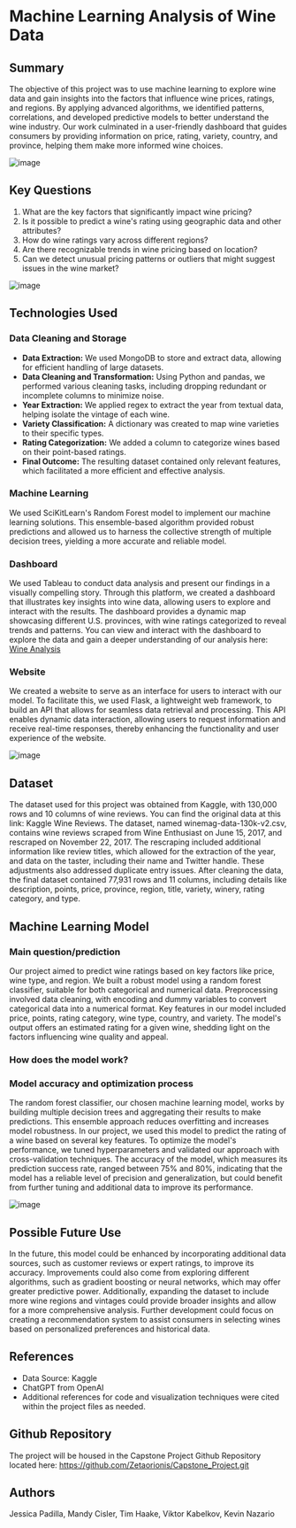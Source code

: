 # Machine Learning Analysis of Wine Data

## Summary
The objective of this project was to use machine learning to explore wine data and gain insights into the factors that influence wine prices, ratings, and regions. By applying advanced algorithms, we identified patterns, correlations, and developed predictive models to better understand the wine industry. Our work culminated in a user-friendly dashboard that guides consumers by providing information on price, rating, variety, country, and province, helping them make more informed wine choices.

![image](https://github.com/Zetaorionis/Capstone_Project/assets/143036776/5170fd6b-a8fc-45c1-9a98-0c9f76f2a0b1)

## Key Questions 
1. What are the key factors that significantly impact wine pricing?
2. Is it possible to predict a wine's rating using geographic data and other attributes?
3. How do wine ratings vary across different regions?
4. Are there recognizable trends in wine pricing based on location?
5. Can we detect unusual pricing patterns or outliers that might suggest issues in the wine market?

![image](https://github.com/Zetaorionis/Capstone_Project/assets/143036776/84c175be-fdfa-49b8-8246-8342630f60b7)

## Technologies Used

### Data Cleaning and Storage
* **Data Extraction:** We used MongoDB to store and extract data, allowing for efficient handling of large datasets.
* **Data Cleaning and Transformation:** Using Python and pandas, we performed various cleaning tasks, including dropping redundant or incomplete columns to minimize noise.
* **Year Extraction:** We applied regex to extract the year from textual data, helping isolate the vintage of each wine.
* **Variety Classification:** A dictionary was created to map wine varieties to their specific types.
* **Rating Categorization:** We added a column to categorize wines based on their point-based ratings.
* **Final Outcome:** The resulting dataset contained only relevant features, which facilitated a more efficient and effective analysis.

### Machine Learning
We used SciKitLearn's Random Forest model to implement our machine learning solutions. This ensemble-based algorithm provided robust predictions and allowed us to harness the collective strength of multiple decision trees, yielding a more accurate and reliable model.


### Dashboard
We used Tableau to conduct data analysis and present our findings in a visually compelling story. Through this platform, we created a dashboard that illustrates key insights into wine data, allowing users to explore and interact with the results. The dashboard provides a dynamic map showcasing different U.S. provinces, with wine ratings categorized to reveal trends and patterns. You can view and interact with the dashboard to explore the data and gain a deeper understanding of our analysis here: [Wine Analysis](https://public.tableau.com/app/profile/viktor.kabelkov/viz/WineAnalysis_17149494454560/USProvincesMapperRatingCategory)

### Website
 We created a website to serve as an interface for users to interact with our model. To facilitate this, we used Flask, a lightweight web framework, to build an API that allows for seamless data retrieval and processing. This API enables dynamic data interaction, allowing users to request information and receive real-time responses, thereby enhancing the functionality and user experience of the website. 

![image](https://github.com/Zetaorionis/Capstone_Project/assets/143036776/3579ae9b-3dc8-4c6e-bdb4-1b895a1b41f6)


## Dataset
The dataset used for this project was obtained from Kaggle, with 130,000 rows and 10 columns of wine reviews. You can find the original data at this link: Kaggle Wine Reviews. The dataset, named winemag-data-130k-v2.csv, contains wine reviews scraped from Wine Enthusiast on June 15, 2017, and rescraped on November 22, 2017. The rescraping included additional information like review titles, which allowed for the extraction of the year, and data on the taster, including their name and Twitter handle. These adjustments also addressed duplicate entry issues. After cleaning the data, the final dataset contained 77,931 rows and 11 columns, including details like description, points, price, province, region, title, variety, winery, rating category, and type.


## Machine Learning Model

### Main question/prediction
Our project aimed to predict wine ratings based on key factors like price, wine type, and region. We built a robust model using a random forest classifier, suitable for both categorical and numerical data. Preprocessing involved data cleaning, with encoding and dummy variables to convert categorical data into a numerical format. Key features in our model included price, points, rating category, wine type, country, and variety. The model's output offers an estimated rating for a given wine, shedding light on the factors influencing wine quality and appeal.

### How does the model work?

### Model accuracy and optimization process
The random forest classifier, our chosen machine learning model, works by building multiple decision trees and aggregating their results to make predictions. This ensemble approach reduces overfitting and increases model robustness. In our project, we used this model to predict the rating of a wine based on several key features. To optimize the model's performance, we tuned hyperparameters and validated our approach with cross-validation techniques. The accuracy of the model, which measures its prediction success rate, ranged between 75% and 80%, indicating that the model has a reliable level of precision and generalization, but could benefit from further tuning and additional data to improve its performance.

![image](https://github.com/Zetaorionis/Capstone_Project/assets/143036776/87d0e726-6495-4b95-a807-b2934af12325)


## Possible Future Use
In the future, this model could be enhanced by incorporating additional data sources, such as customer reviews or expert ratings, to improve its accuracy. Improvements could also come from exploring different algorithms, such as gradient boosting or neural networks, which may offer greater predictive power. Additionally, expanding the dataset to include more wine regions and vintages could provide broader insights and allow for a more comprehensive analysis. Further development could focus on creating a recommendation system to assist consumers in selecting wines based on personalized preferences and historical data.

## References
* Data Source: Kaggle
* ChatGPT from OpenAI
* Additional references for code and visualization techniques were cited within the project files as needed.

## Github Repository
The project will be housed in the Capstone Project Github Repository located here: https://github.com/Zetaorionis/Capstone_Project.git

## Authors
Jessica Padilla, Mandy Cisler, Tim Haake, Viktor Kabelkov, Kevin Nazario
